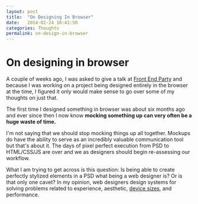 ```yaml
---
layout: post
title:  "On Designing In Browser"
date:   2014-02-24 10:41:50
categories: Thoughts
permalink: on-design-in-browser
---
```


On designing in browser
==========

A couple of weeks ago, I was asked to give a talk at [Front End Party](http://frontendparty.com) and because I was working on a project being designed entirely in the browser at the time, I figured it only would make sense to go over some of my thoughts on just that. 

The first time I designed something in browser was about six months ago and ever since then I now know **mocking something up can very often be a huge waste of time.** 

I'm not saying that we should stop mocking things up all together. Mockups do have the ability to serve as an incredibly valuable communication tool but that's about it. The days of pixel perfect execution from PSD to HTML/CSS/JS are over and we as designers should begin re-assessing our workflow.

What I am trying to get across is this question: Is being able to create perfectly stylized elements in a PSD what being a web designer is? Or is that only one cavet? In my opinion, web designers design systems for solving problems related to experience, aesthetic, [device sizes](http://en.wikipedia.org/wiki/List_of_displays_by_pixel_density), and performance.
